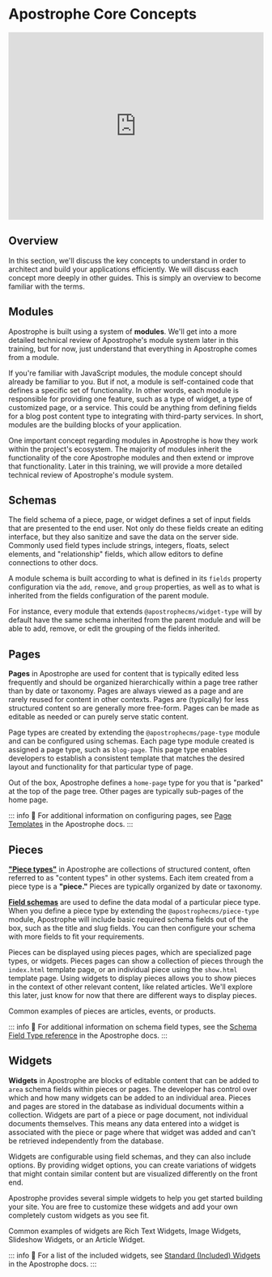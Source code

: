 # **Apostrophe Core Concepts**

<div style="display: flex; justify-content: center;">
  <iframe width="660" height="370" src="https://www.youtube.com/embed/0YSvNb2rMto?si=Zws1VF1XMMdh5x1a" title="YouTube video player" frameborder="0" allow="accelerometer; autoplay; clipboard-write; encrypted-media; gyroscope; picture-in-picture; web-share" referrerpolicy="strict-origin-when-cross-origin" allowfullscreen></iframe>
</div>

## Overview

In this section, we'll discuss the key concepts to understand in order to architect and build your applications efficiently. We will discuss each concept more deeply in other guides. This is simply an overview to become familiar with the terms.

## Modules

Apostrophe is built using a system of **modules**. We'll get into a more detailed technical review of Apostrophe's module system later in this training, but for now, just understand that everything in Apostrophe comes from a module.

If you're familiar with JavaScript modules, the module concept should already be familiar to you. But if not, a module is self-contained code that defines a specific set of functionality. In other words, each module is responsible for providing one feature, such as a type of widget, a type of customized page, or a service. This could be anything from defining fields for a blog post content type to integrating with third-party services. In short, modules are the building blocks of your application.

One important concept regarding modules in Apostrophe is how they work within the project's ecosystem. The majority of modules inherit the functionality of the core Apostrophe modules and then extend or improve that functionality. Later in this training, we will provide a more detailed technical review of Apostrophe's module system.

## Schemas

The field schema of a piece, page, or widget defines a set of input fields that are presented to the end user. Not only do these fields create an editing interface, but they also sanitize and save the data on the server side. Commonly used field types include strings, integers, floats, select elements, and "relationship" fields, which allow editors to define connections to other docs.

A module schema is built according to what is defined in its `fields` property configuration via the `add`, `remove`, and `group` properties, as well as to what is inherited from the fields configuration of the parent module. 

For instance, every module that extends `@apostrophecms/widget-type` will by default have the same schema inherited from the parent module and will be able to add, remove, or edit the grouping of the fields inherited.

## Pages

**Pages** in Apostrophe are used for content that is typically edited less frequently and should be organized hierarchically within a page tree rather than by date or taxonomy. Pages are always viewed as a page and are rarely reused for content in other contexts. Pages are (typically) for less structured content so are generally more free-form. Pages can be made as editable as needed or can purely serve static content.

Page types are created by extending the `@apostrophecms/page-type` module and can be configured using schemas. Each page type module created is assigned a page type, such as `blog-page`. This page type enables developers to establish a consistent template that matches the desired layout and functionality for that particular type of page.

Out of the box, Apostrophe defines a `home-page` type for you that is "parked" at the top of the page tree. Other pages are typically sub-pages of the home page.

::: info
📌 For additional information on configuring pages, see [Page Templates](https://docs.apostrophecms.org/guide/pages.html) in the Apostrophe docs.
:::

## Pieces

**["Piece types"](https://docs.apostrophecms.org/guide/pieces.html)** in Apostrophe are collections of structured content, often referred to as "content types" in other systems. Each item created from a piece type is a **"piece."** Pieces are typically organized by date or taxonomy.

[**Field schemas**](https://docs.apostrophecms.org/guide/content-schema.html) are used to define the data modal of a particular piece type. When you define a piece type by extending the `@apostrophecms/piece-type` module, Apostrophe will include basic required schema fields out of the box, such as the title and slug fields. You can then configure your schema with more fields to fit your requirements.

Pieces can be displayed using pieces pages, which are specialized page types, or widgets. Pieces pages can show a collection of pieces through the `index.html` template page, or an individual piece using the `show.html` template page. Using widgets to display pieces allows you to show pieces in the context of other relevant content, like related articles. We'll explore this later, just know for now that there are different ways to display pieces.

Common examples of pieces are articles, events, or products.

::: info
📌 For additional information on schema field types, see the [Schema Field Type reference](https://docs.apostrophecms.org/reference/field-types/) in the Apostrophe docs.
:::

## Widgets

**Widgets** in Apostrophe are blocks of editable content that can be added to `area` schema fields within pieces or pages. The developer has control over which and how many widgets can be added to an individual area. Pieces and pages are stored in the database as individual documents within a collection. Widgets are part of a piece or page document, not individual documents themselves. This means any data entered into a widget is associated with the piece or page where that widget was added and can't be retrieved independently from the database.

Widgets are configurable using field schemas, and they can also include options. By providing widget options, you can create variations of widgets that might contain similar content but are visualized differently on the front end.

Apostrophe provides several simple widgets to help you get started building your site. You are free to customize these widgets and add your own completely custom widgets as you see fit.

Common examples of widgets are Rich Text Widgets, Image Widgets, Slideshow Widgets, or an Article Widget.

::: info
📌 For a list of the included widgets, see [Standard (Included) Widgets](https://docs.apostrophecms.org/guide/core-widgets.html) in the Apostrophe docs.
:::

